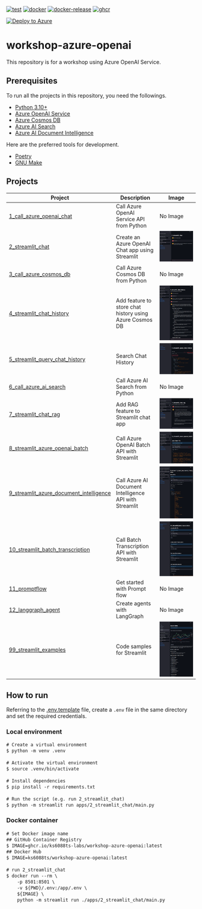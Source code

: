 [![test](https://github.com/ks6088ts-labs/workshop-azure-openai/actions/workflows/test.yaml/badge.svg?branch=main)](https://github.com/ks6088ts-labs/workshop-azure-openai/actions/workflows/test.yaml?query=branch%3Amain)
[![docker](https://github.com/ks6088ts-labs/workshop-azure-openai/actions/workflows/docker.yaml/badge.svg?branch=main)](https://github.com/ks6088ts-labs/workshop-azure-openai/actions/workflows/docker.yaml?query=branch%3Amain)
[![docker-release](https://github.com/ks6088ts-labs/workshop-azure-openai/actions/workflows/docker-release.yaml/badge.svg)](https://github.com/ks6088ts-labs/workshop-azure-openai/actions/workflows/docker-release.yaml)
[![ghcr](https://github.com/ks6088ts-labs/workshop-azure-openai/actions/workflows/ghcr.yaml/badge.svg)](https://github.com/ks6088ts-labs/workshop-azure-openai/actions/workflows/ghcr.yaml)

<!-- https://learn.microsoft.com/en-us/azure/azure-resource-manager/templates/deploy-to-azure-button -->

[![Deploy to Azure](https://aka.ms/deploytoazurebutton)](https://portal.azure.com/#create/Microsoft.Template/uri/https%3A%2F%2Fraw.githubusercontent.com%2Fks6088ts-labs%2Fworkshop-azure-openai%2Fmain%2Finfra%2Fartifacts%2Fazuredeploy.json)

# workshop-azure-openai

This repository is for a workshop using Azure OpenAI Service.

## Prerequisites

To run all the projects in this repository, you need the followings.

- [Python 3.10+](https://www.python.org/downloads/)
- [Azure OpenAI Service](https://azure.microsoft.com/en-us/products/ai-services/openai-service)
- [Azure Cosmos DB](https://azure.microsoft.com/en-us/products/cosmos-db/)
- [Azure AI Search](https://azure.microsoft.com/en-us/products/ai-services/ai-search)
- [Azure AI Document Intelligence](https://azure.microsoft.com/en-us/products/ai-services/ai-document-intelligence)

Here are the preferred tools for development.

- [Poetry](https://python-poetry.org/docs/#installation)
- [GNU Make](https://www.gnu.org/software/make/)

## Projects

| Project                                                                                             | Description                                             | Image                                                                                                      |
| --------------------------------------------------------------------------------------------------- | ------------------------------------------------------- | ---------------------------------------------------------------------------------------------------------- |
| [1_call_azure_openai_chat](./apps/1_call_azure_openai_chat/README.md)                               | Call Azure OpenAI Service API from Python               | No Image                                                                                                   |
| [2_streamlit_chat](./apps/2_streamlit_chat/README.md)                                               | Create an Azure OpenAI Chat app using Streamlit         | ![2_streamlit_chat](./docs/images/2_streamlit_chat.chat_page.png)                                          |
| [3_call_azure_cosmos_db](./apps/3_call_azure_cosmos_db/README.md)                                   | Call Azure Cosmos DB from Python                        | No Image                                                                                                   |
| [4_streamlit_chat_history](./apps/4_streamlit_chat_history/README.md)                               | Add feature to store chat history using Azure Cosmos DB | ![4_streamlit_chat_history](./docs/images/4_streamlit_chat_history.chat_page.png)                          |
| [5_streamlit_query_chat_history](./apps/5_streamlit_query_chat_history/README.md)                   | Search Chat History                                     | ![5_streamlit_query_chat_history](./docs/images/5_streamlit_query_chat_history.main.png)                   |
| [6_call_azure_ai_search](./apps/6_call_azure_ai_search/README.md)                                   | Call Azure AI Search from Python                        | No Image                                                                                                   |
| [7_streamlit_chat_rag](./apps/7_streamlit_chat_rag/README.md)                                       | Add RAG feature to Streamlit chat app                   | ![7_streamlit_chat_rag](./docs/images/7_streamlit_chat_rag.main.png)                                       |
| [8_streamlit_azure_openai_batch](./apps/8_streamlit_azure_openai_batch/README.md)                   | Call Azure OpenAI Batch API with Streamlit              | ![8_streamlit_azure_openai_batch](./docs/images/8_streamlit_azure_openai_batch.main.png)                   |
| [9_streamlit_azure_document_intelligence](./apps/9_streamlit_azure_document_intelligence/README.md) | Call Azure AI Document Intelligence API with Streamlit  | ![9_streamlit_azure_document_intelligence](./docs/images/9_streamlit_azure_document_intelligence.main.png) |
| [10_streamlit_batch_transcription](./apps/10_streamlit_batch_transcription/README.md)               | Call Batch Transcription API with Streamlit             | ![10_streamlit_batch_transcription](./docs/images/10_streamlit_batch_transcription.main.png)               |
| [11_promptflow](./apps/11_promptflow/README.md)                                                     | Get started with Prompt flow                            | No Image                                                                                                   |
| [12_langgraph_agent](./apps/12_langgraph_agent/README.md)                                           | Create agents with LangGraph                            | No Image                                                                                                   |
| [99_streamlit_examples](./apps/99_streamlit_examples/README.md)                                     | Code samples for Streamlit                              | ![99_streamlit_examples](./docs/images/99_streamlit_examples.explaindata.png)                              |

## How to run

Referring to the [.env.template](.env.template) file, create a `.env` file in the same directory and set the required credentials.

### Local environment

```shell
# Create a virtual environment
$ python -m venv .venv

# Activate the virtual environment
$ source .venv/bin/activate

# Install dependencies
$ pip install -r requirements.txt

# Run the script (e.g. run 2_streamlit_chat)
$ python -m streamlit run apps/2_streamlit_chat/main.py
```

### Docker container

```shell
# Set Docker image name
## GitHub Container Registry
$ IMAGE=ghcr.io/ks6088ts-labs/workshop-azure-openai:latest
## Docker Hub
$ IMAGE=ks6088ts/workshop-azure-openai:latest

# run 2_streamlit_chat
$ docker run --rm \
    -p 8501:8501 \
    -v ${PWD}/.env:/app/.env \
    ${IMAGE} \
    python -m streamlit run ./apps/2_streamlit_chat/main.py
```
